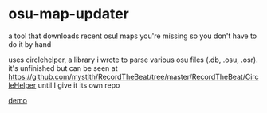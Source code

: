 # osu-map-updater
a tool that downloads recent osu! maps you're missing so you don't have to do it by hand

uses circlehelper, a library i wrote to parse various osu files (.db, .osu, .osr). it's unfinished but can be seen at https://github.com/mystith/RecordTheBeat/tree/master/RecordTheBeat/CircleHelper until I give it its own repo

[demo](https://www.youtube.com/watch?v=vbw_tfQsbmo)
